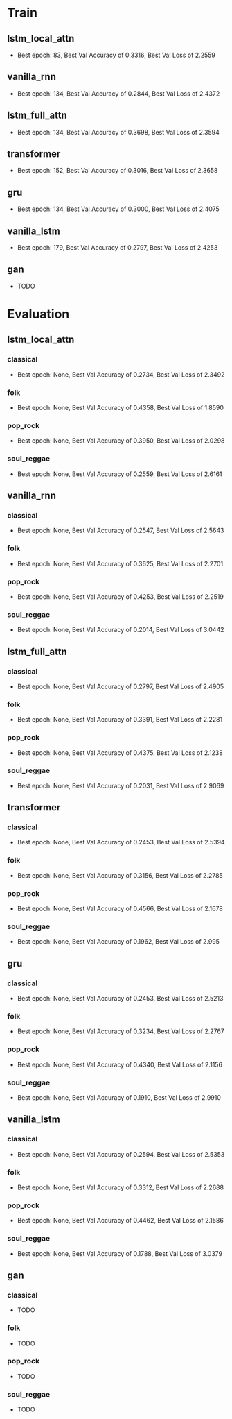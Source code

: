 # Train

## lstm_local_attn
- Best epoch: 83, Best Val Accuracy of 0.3316, Best Val Loss of 2.2559

## vanilla_rnn
- Best epoch: 134, Best Val Accuracy of 0.2844, Best Val Loss of 2.4372

## lstm_full_attn
- Best epoch: 134, Best Val Accuracy of 0.3698, Best Val Loss of 2.3594

## transformer
- Best epoch: 152, Best Val Accuracy of 0.3016, Best Val Loss of 2.3658

## gru
- Best epoch: 134, Best Val Accuracy of 0.3000, Best Val Loss of 2.4075

## vanilla_lstm
- Best epoch: 179, Best Val Accuracy of 0.2797, Best Val Loss of 2.4253

## gan
- TODO


# Evaluation

## lstm_local_attn

### classical
- Best epoch: None, Best Val Accuracy of 0.2734, Best Val Loss of 2.3492


### folk
- Best epoch: None, Best Val Accuracy of 0.4358, Best Val Loss of 1.8590


### pop_rock
- Best epoch: None, Best Val Accuracy of 0.3950, Best Val Loss of 2.0298


### soul_reggae
- Best epoch: None, Best Val Accuracy of 0.2559, Best Val Loss of 2.6161


## vanilla_rnn

### classical
- Best epoch: None, Best Val Accuracy of 0.2547, Best Val Loss of 2.5643


### folk
- Best epoch: None, Best Val Accuracy of 0.3625, Best Val Loss of 2.2701


### pop_rock
- Best epoch: None, Best Val Accuracy of 0.4253, Best Val Loss of 2.2519


### soul_reggae
- Best epoch: None, Best Val Accuracy of 0.2014, Best Val Loss of 3.0442


## lstm_full_attn

### classical
- Best epoch: None, Best Val Accuracy of 0.2797, Best Val Loss of 2.4905


### folk
- Best epoch: None, Best Val Accuracy of 0.3391, Best Val Loss of 2.2281


### pop_rock
- Best epoch: None, Best Val Accuracy of 0.4375, Best Val Loss of 2.1238


### soul_reggae
- Best epoch: None, Best Val Accuracy of 0.2031, Best Val Loss of 2.9069


## transformer

### classical
- Best epoch: None, Best Val Accuracy of 0.2453, Best Val Loss of 2.5394


### folk
- Best epoch: None, Best Val Accuracy of 0.3156, Best Val Loss of 2.2785


### pop_rock
- Best epoch: None, Best Val Accuracy of 0.4566, Best Val Loss of 2.1678


### soul_reggae
- Best epoch: None, Best Val Accuracy of 0.1962, Best Val Loss of 2.995


## gru

### classical
- Best epoch: None, Best Val Accuracy of 0.2453, Best Val Loss of 2.5213


### folk
- Best epoch: None, Best Val Accuracy of 0.3234, Best Val Loss of 2.2767


### pop_rock
- Best epoch: None, Best Val Accuracy of 0.4340, Best Val Loss of 2.1156


### soul_reggae
- Best epoch: None, Best Val Accuracy of 0.1910, Best Val Loss of 2.9910


## vanilla_lstm

### classical
- Best epoch: None, Best Val Accuracy of 0.2594, Best Val Loss of 2.5353


### folk
- Best epoch: None, Best Val Accuracy of 0.3312, Best Val Loss of 2.2688


### pop_rock
- Best epoch: None, Best Val Accuracy of 0.4462, Best Val Loss of 2.1586


### soul_reggae
- Best epoch: None, Best Val Accuracy of 0.1788, Best Val Loss of 3.0379


## gan

### classical
- TODO


### folk
- TODO


### pop_rock
- TODO


### soul_reggae
- TODO

